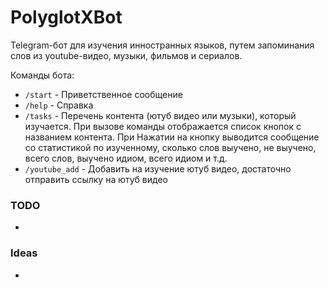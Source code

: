 # PolyglotXBot
Telegram-бот для изучения инностранных языков, путем запоминания слов из youtube-видео, музыки, фильмов и сериалов.

Команды бота:
- `/start` - Приветственное сообщение
- `/help` - Справка
- `/tasks` - Перечень контента (ютуб видео или музыки), который изучается. При вызове команды отображается 
  список кнопок с названием контента. При Нажатии на кнопку выводится сообщение со статистикой по изученному, 
  сколько слов выучено, не выучено, всего слов, выучено идиом, всего идиом и т.д.
- `/youtube_add` - Добавить на изучение ютуб видео, достаточно отправить ссылку на ютуб видео

### TODO
-
### Ideas
-